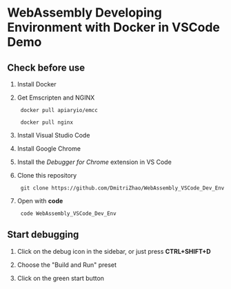 # WebAssembly Developing Environment with Docker in VSCode Demo

## Check before use

1. Install Docker

2. Get Emscripten and NGINX

        docker pull apiaryio/emcc

        docker pull nginx

3. Install Visual Studio Code

4. Install Google Chrome

5. Install the *Debugger for Chrome* extension in VS Code

6. Clone this repository

        git clone https://github.com/DmitriZhao/WebAssembly_VSCode_Dev_Env

7. Open with **code**

        code WebAssembly_VSCode_Dev_Env

## Start debugging

1. Click on the debug icon in the sidebar, or just press **CTRL+SHIFT+D**

2. Choose the "Build and Run" preset

3. Click on the green start button